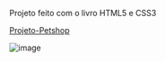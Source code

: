 Projeto feito com o livro HTML5 e CSS3

<a href="https://zuyngle.github.io/Projeto-PetShop/" target="_blank">Projeto-Petshop<a/>

![image](https://github.com/user-attachments/assets/c512774b-cb54-4c25-9668-08b0e2d8dd38)

